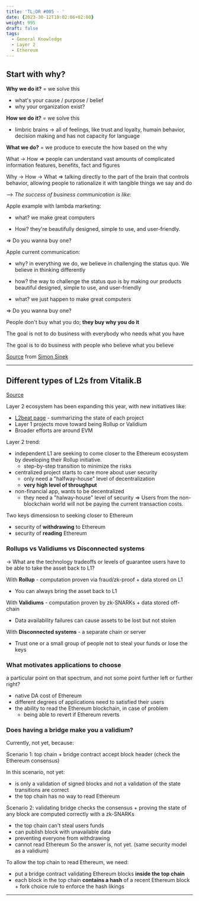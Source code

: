 ```yaml
---
title: 'TL;DR #005 - '
date: {2023-30-12T10:02:06+02:00}
weight: 995
draft: false
tags:
  - General Knowledge
  - Layer 2
  - Ethereum
---
```


## Start with why?

**Why we do it?** = we solve this 
- what's your cause / purpose / belief
- why your organization exist?

**How we do it?** = we solve this 

- limbric brains → all of feelings, like trust and loyalty, humain behavior, decision making and has not capacity for language

**What we do?** = we produce to execute the how based on the why 

What → How => people can understand vast amounts of complicated information features, benefits, fact and figures

Why → How → What => talking directly to the part of the brain that controls behavior, allowing people to rationalize it with tangible things we say and do

--> *The success of business communication is like*:

Apple example with lambda marketing:
- what? we make great computers

- How? they're beautifully designed, simple to use, and user-friendly. 

=> Do you wanna buy one? 

Apple current communication:

- why? in everything we do, we believe in challenging the status quo. We believe in thinking differently

- how? the way to challenge the status quo is by making our products beautiful designed, simple to use, and user-friendly

- what? we just happen to make great computers

=> Do you wanna buy one?

People don't buy what you do; **they buy why you do it**

The goal is not to do business with everybody who needs what you have

The goal is to do business with people who believe what you believe

[Source](https://www.youtube.com/watch?v=u4ZoJKF_VuA) from [Simon Sinek](https://twitter.com/simonsinek)

---

## Different types of L2s from Vitalik.B
[Source](https://vitalik.eth.limo/general/2023/10/31/l2types.html)

Layer 2 ecosystem has been expanding this year, with new initiatives like:
- [L2beat page](https://l2beat.com/scaling/summary) - summarizing the state of each project
- Layer 1 projects move toward being Rollup or Validium
- Broader efforts are around EVM

Layer 2 trend:
- independent L1 are seeking to come closer to the Ethereum ecosystem by developing their Rollup initiative.
	- step-by-step transition to minimize the risks
- centralized project starts to care more about user security
	- only need a "halfway-house" level of decentralization
	- **very high level of throughput**
- non-financial app, wants to be decentralized
	- they need a "halway-house" level of security
=> Users from the non-blockchain world will not be paying the current transaction costs.

Two keys dimensiosn to seeking closer to Ethereum
- security of **withdrawing** to Ethereum
- security of **reading** Ethereum

### Rollups vs Validiums vs Disconnected systems

→ What are the technology tradeoffs or levels of guarantee users have to be able to take the asset back to L1?

With **Rollup** - computation proven via fraud/zk-proof + data stored on L1

- You can always bring the asset back to L1

With **Validiums** - computation proven by zk-SNARKs + data stored off-chain

- Data availability failures can cause assets to be lost but not stolen

With **Disconnected systems** - a separate chain or server

- Trust one or a small group of people not to steal your funds or lose the keys

### What motivates applications to choose 
a particular point on that spectrum, and not some point further left or further right?

- native DA cost of Ethereum
- different degrees of applications need to satisfied their users
- the ability to read the Ethereum blockchain, in case of problem
    - being able to revert if Ethereum reverts

### Does having a bridge make you a validium?

Currently, not yet, because:

Scenario 1: top chain + bridge contract accept block header (check the Ethereum consensus)

In this scenario, not yet:

- is only a validation of signed blocks and not a validation of the state transitions are correct
- the top chain has no way to read Ethereum

Scenario 2: validating bridge checks the consensus + proving the state of any block are computed correctly with a zk-SNARKs

- the top chain can't steal users funds
- can publish block with unavailable data
- preventing everyone from withdrawing
- cannot read Ethereum
So the answer is, not yet.
(same security model as a validium)

To allow the top chain to read Ethereum, we need:
- put a bridge contract validating Ethereum blocks **inside the top chain**
- each block in the top chain **contains a hash** of a recent Ethereum block + fork choice rule to enforce the hash likings

--- 

